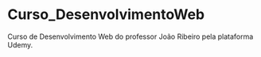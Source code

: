 # Curso_DesenvolvimentoWeb
 Curso de Desenvolvimento Web do professor João Ribeiro pela plataforma Udemy.
